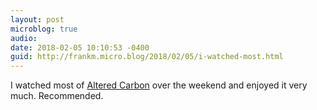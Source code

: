 ```yaml
---
layout: post
microblog: true
audio: 
date: 2018-02-05 10:10:53 -0400
guid: http://frankm.micro.blog/2018/02/05/i-watched-most.html
---
```

I watched most of [Altered Carbon](https://www.netflix.com/title/80097140) over the weekend and enjoyed it very much. Recommended.
